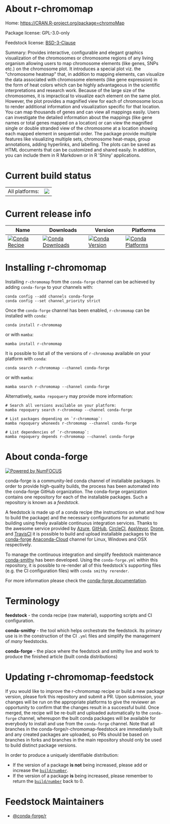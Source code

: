 About r-chromomap
=================

Home: https://CRAN.R-project.org/package=chromoMap

Package license: GPL-3.0-only

Feedstock license: [BSD-3-Clause](https://github.com/conda-forge/r-chromomap-feedstock/blob/main/LICENSE.txt)

Summary: Provides interactive, configurable and elegant graphics visualization of the chromosomes or chromosome regions of any living organism allowing users to map chromosome elements (like genes, SNPs etc.) on the chromosome plot. It introduces a special plot viz. the "chromosome heatmap" that, in addition to mapping elements, can visualize the data associated with chromosome elements (like gene expression) in the form of heat colors which can be highly advantageous in the scientific interpretations and research work. Because of the large size of the chromosomes, it is impractical to visualize each element on the same plot. However, the plot provides a magnified view for each of chromosome locus to render additional information and visualization specific for that location. You can map thousands of genes and can view all mappings easily. Users can investigate the detailed information about the mappings (like gene names or total genes mapped on a location) or can view the magnified single or double stranded view of the chromosome at a location showing each mapped element in sequential order. The package provide multiple features like visualizing multiple sets, chromosome heat-maps, group annotations, adding hyperlinks, and labelling. The plots can be saved as HTML documents that can be customized and shared easily. In addition, you can include them in R Markdown or in R 'Shiny' applications.

Current build status
====================


<table><tr><td>All platforms:</td>
    <td>
      <a href="https://dev.azure.com/conda-forge/feedstock-builds/_build/latest?definitionId=14514&branchName=main">
        <img src="https://dev.azure.com/conda-forge/feedstock-builds/_apis/build/status/r-chromomap-feedstock?branchName=main">
      </a>
    </td>
  </tr>
</table>

Current release info
====================

| Name | Downloads | Version | Platforms |
| --- | --- | --- | --- |
| [![Conda Recipe](https://img.shields.io/badge/recipe-r--chromomap-green.svg)](https://anaconda.org/conda-forge/r-chromomap) | [![Conda Downloads](https://img.shields.io/conda/dn/conda-forge/r-chromomap.svg)](https://anaconda.org/conda-forge/r-chromomap) | [![Conda Version](https://img.shields.io/conda/vn/conda-forge/r-chromomap.svg)](https://anaconda.org/conda-forge/r-chromomap) | [![Conda Platforms](https://img.shields.io/conda/pn/conda-forge/r-chromomap.svg)](https://anaconda.org/conda-forge/r-chromomap) |

Installing r-chromomap
======================

Installing `r-chromomap` from the `conda-forge` channel can be achieved by adding `conda-forge` to your channels with:

```
conda config --add channels conda-forge
conda config --set channel_priority strict
```

Once the `conda-forge` channel has been enabled, `r-chromomap` can be installed with `conda`:

```
conda install r-chromomap
```

or with `mamba`:

```
mamba install r-chromomap
```

It is possible to list all of the versions of `r-chromomap` available on your platform with `conda`:

```
conda search r-chromomap --channel conda-forge
```

or with `mamba`:

```
mamba search r-chromomap --channel conda-forge
```

Alternatively, `mamba repoquery` may provide more information:

```
# Search all versions available on your platform:
mamba repoquery search r-chromomap --channel conda-forge

# List packages depending on `r-chromomap`:
mamba repoquery whoneeds r-chromomap --channel conda-forge

# List dependencies of `r-chromomap`:
mamba repoquery depends r-chromomap --channel conda-forge
```


About conda-forge
=================

[![Powered by
NumFOCUS](https://img.shields.io/badge/powered%20by-NumFOCUS-orange.svg?style=flat&colorA=E1523D&colorB=007D8A)](https://numfocus.org)

conda-forge is a community-led conda channel of installable packages.
In order to provide high-quality builds, the process has been automated into the
conda-forge GitHub organization. The conda-forge organization contains one repository
for each of the installable packages. Such a repository is known as a *feedstock*.

A feedstock is made up of a conda recipe (the instructions on what and how to build
the package) and the necessary configurations for automatic building using freely
available continuous integration services. Thanks to the awesome service provided by
[Azure](https://azure.microsoft.com/en-us/services/devops/), [GitHub](https://github.com/),
[CircleCI](https://circleci.com/), [AppVeyor](https://www.appveyor.com/),
[Drone](https://cloud.drone.io/welcome), and [TravisCI](https://travis-ci.com/)
it is possible to build and upload installable packages to the
[conda-forge](https://anaconda.org/conda-forge) [Anaconda-Cloud](https://anaconda.org/)
channel for Linux, Windows and OSX respectively.

To manage the continuous integration and simplify feedstock maintenance
[conda-smithy](https://github.com/conda-forge/conda-smithy) has been developed.
Using the ``conda-forge.yml`` within this repository, it is possible to re-render all of
this feedstock's supporting files (e.g. the CI configuration files) with ``conda smithy rerender``.

For more information please check the [conda-forge documentation](https://conda-forge.org/docs/).

Terminology
===========

**feedstock** - the conda recipe (raw material), supporting scripts and CI configuration.

**conda-smithy** - the tool which helps orchestrate the feedstock.
                   Its primary use is in the construction of the CI ``.yml`` files
                   and simplify the management of *many* feedstocks.

**conda-forge** - the place where the feedstock and smithy live and work to
                  produce the finished article (built conda distributions)


Updating r-chromomap-feedstock
==============================

If you would like to improve the r-chromomap recipe or build a new
package version, please fork this repository and submit a PR. Upon submission,
your changes will be run on the appropriate platforms to give the reviewer an
opportunity to confirm that the changes result in a successful build. Once
merged, the recipe will be re-built and uploaded automatically to the
`conda-forge` channel, whereupon the built conda packages will be available for
everybody to install and use from the `conda-forge` channel.
Note that all branches in the conda-forge/r-chromomap-feedstock are
immediately built and any created packages are uploaded, so PRs should be based
on branches in forks and branches in the main repository should only be used to
build distinct package versions.

In order to produce a uniquely identifiable distribution:
 * If the version of a package **is not** being increased, please add or increase
   the [``build/number``](https://docs.conda.io/projects/conda-build/en/latest/resources/define-metadata.html#build-number-and-string).
 * If the version of a package **is** being increased, please remember to return
   the [``build/number``](https://docs.conda.io/projects/conda-build/en/latest/resources/define-metadata.html#build-number-and-string)
   back to 0.

Feedstock Maintainers
=====================

* [@conda-forge/r](https://github.com/conda-forge/r/)


